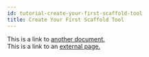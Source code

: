 ```yaml
---
id: tutorial-create-your-first-scaffold-tool
title: Create Your First Scaffold Tool
---
```


This is a link to [another document.](doc3.md)  
This is a link to an [external page.](http://www.example.com)
